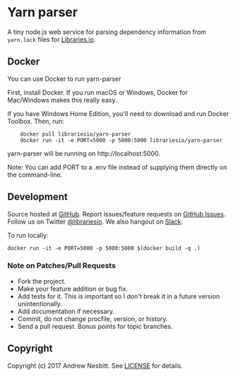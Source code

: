 # Yarn parser

A tiny node.js web service for parsing dependency information from `yarn.lock` files for [Libraries.io](https://libraries.io).

## Docker

You can use Docker to run yarn-parser

First, install Docker. If you run macOS or Windows, Docker for Mac/Windows makes this really easy.

If you have Windows Home Edition, you'll need to download and run Docker Toolbox.
Then, run:

``` shell
    docker pull librariesio/yarn-parser
    docker run -it -e PORT=5000 -p 5000:5000 librariesio/yarn-parser
```

yarn-parser will be running on http://localhost:5000.

Note: You can add PORT to a .env file instead of supplying them directly on the command-line.

## Development

Source hosted at [GitHub](http://github.com/librariesio/yarn-parser).
Report issues/feature requests on [GitHub Issues](http://github.com/librariesio/yarn-parser/issues). Follow us on Twitter [@librariesio](https://twitter.com/librariesio). We also hangout on [Slack](http://slack.libraries.io).

To run locally:

```
docker run -it -e PORT=5000 -p 5000:5000 $(docker build -q .)
```

### Note on Patches/Pull Requests

 * Fork the project.
 * Make your feature addition or bug fix.
 * Add tests for it. This is important so I don't break it in a
   future version unintentionally.
 * Add documentation if necessary.
 * Commit, do not change procfile, version, or history.
 * Send a pull request. Bonus points for topic branches.

## Copyright

Copyright (c) 2017 Andrew Nesbitt. See [LICENSE](https://github.com/librariesio/yarn-parser/blob/master/LICENSE) for details.
